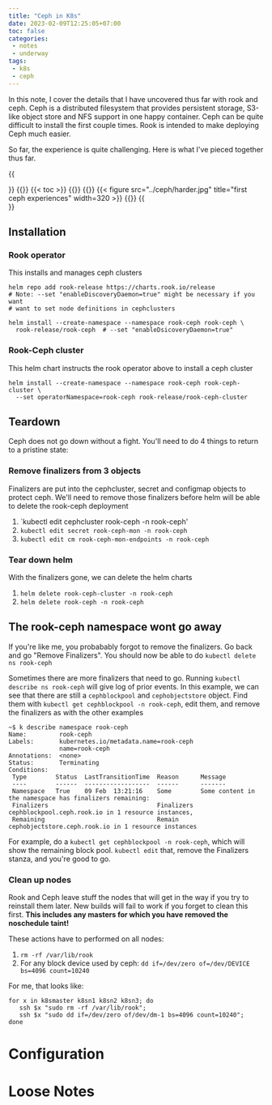 ```yaml
---
title: "Ceph in K8s"
date: 2023-02-09T12:25:05+07:00
toc: false
categories:
 - notes
 - underway
tags:
 - k8s
 - ceph
---
```



In this note, I cover the details that I have uncovered thus far with rook and
ceph.  Ceph is a distributed filesystem that provides persistent storage,
S3-like object store and NFS support in one happy container.  Ceph can be quite
difficult to install the first couple times. Rook is intended to make deploying
Ceph much easier.  

So far, the experience is quite challenging. Here is what I've pieced together
thus far.

<!--more-->
{{<section>}}
{{<column width="60em">}}
{{< toc >}}
{{</column>}}
{{<column width="40em">}}
{{< figure src="../ceph/harder.jpg" title="first ceph experiences" width=320 >}}
{{</column>}}
{{</section>}}



## Installation

### Rook operator
This installs and manages ceph clusters
```
helm repo add rook-release https://charts.rook.io/release
# Note: --set "enableDiscoveryDaemon=true" might be necessary if you want
# want to set node definitions in cephclusters

helm install --create-namespace --namespace rook-ceph rook-ceph \
  rook-release/rook-ceph  # --set "enableDsicoveryDaemon=true"
```

### Rook-Ceph cluster
This helm chart instructs the rook operator above to install a ceph cluster

```
helm install --create-namespace --namespace rook-ceph rook-ceph-cluster \ 
  --set operatorNamespace=rook-ceph rook-release/rook-ceph-cluster
```


## Teardown

Ceph does not go down without a fight. You'll need to do 4 things to return to
a pristine state:

### Remove finalizers from 3 objects

Finalizers are put into the cephcluster, secret and configmap objects to
protect ceph. We'll need to remove those finalizers before helm will be
able to delete the rook-ceph deployment

 1. `kubectl edit cephcluster rook-ceph -n rook-ceph'
 2. `kubectl edit secret rook-ceph-mon -n rook-ceph`
 3. `kubectl edit cm rook-ceph-mon-endpoints -n rook-ceph`


### Tear down helm
With the finalizers gone, we can delete the helm charts

 1. `helm delete rook-ceph-cluster -n rook-ceph`
 2. `helm delete rook-ceph -n rook-ceph`


## The rook-ceph namespace wont go away

If you're like me, you probabably forgot to remove the finalizers. Go back and
go "Remove Finalizers".  You should now  be able to do `kubectl delete ns rook-ceph`

Sometimes there are more finalizers that need to go.  Running `kubectl describe
ns rook-ceph` will give log of prior events.  In this example, we can see
that  there are still a `cephblockpool` and `cephobjectstore` object.  Find
them with  `kubectl get cephblockpool -n rook-ceph`, edit them, and remove
the finalizers as with the other examples

```
~$ k describe namespace rook-ceph
Name:         rook-ceph
Labels:       kubernetes.io/metadata.name=rook-ceph
              name=rook-ceph
Annotations:  <none>
Status:       Terminating
Conditions:
 Type        Status  LastTransitionTime  Reason      Message
 ----        ------  ------------------  ------      -------
 Namespace   True    09 Feb  13:21:16    Some        Some content in the namespace has finalizers remaining:
 Finalizers                              Finalizers  cephblockpool.ceph.rook.io in 1 resource instances,
 Remaining                               Remain      cephobjectstore.ceph.rook.io in 1 resource instances
```

For example, do a `kubectl get cephblockpool -n rook-ceph`, which will show the
remaining block pool. `kubectl edit` that, remove  the Finalizers stanza, and
you're good to go.


### Clean up nodes

Rook and Ceph leave stuff the nodes that will get in the way if you try to
reinstall them later.  New builds will fail to work if you forget to clean this
first. **This includes any masters for which you have removed the noschedule
taint!**

These actions have to performed on all nodes:

 1. `rm -rf /var/lib/rook`
 2. For any block device used by ceph:  `dd if=/dev/zero of=/dev/DEVICE bs=4096
    count=10240`

For me, that looks like:

```shell
for x in k8smaster k8sn1 k8sn2 k8sn3; do
   ssh $x "sudo rm -rf /var/lib/rook";
   ssh $x "sudo dd if=/dev/zero of/dev/dm-1 bs=4096 count=10240";
done
```




# Configuration

# Loose Notes



